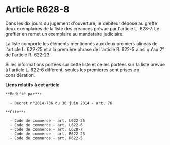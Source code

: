 # Article R628-8

Dans les dix jours du jugement d'ouverture, le débiteur dépose au greffe deux exemplaires de la liste des créances prévue par
l'article L. 628-7. Le greffier en remet un exemplaire au mandataire judiciaire. 

La liste comporte les éléments mentionnés aux deux premiers alinéas de l'article L. 622-25 et à la première phrase de
l'article R. 622-5 ainsi qu'au 2° de l'article R. 622-23. 

Si les informations portées sur cette liste et celles portées sur la liste prévue à l'article L. 622-6 diffèrent, seules les
premières sont prises en considération.

**Liens relatifs à cet article**

	**Modifié par**:

	  - Décret n°2014-736 du 30 juin 2014 - art. 76

	**Cite**:

	  - Code de commerce - art. L622-25
	  - Code de commerce - art. L622-6
	  - Code de commerce - art. L628-7
	  - Code de commerce - art. R622-23
	  - Code de commerce - art. R622-5
